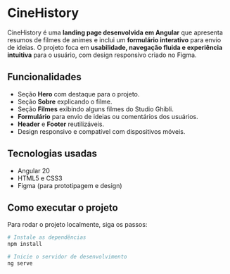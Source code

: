 # CineHistory

CineHistory é uma **landing page desenvolvida em Angular** que apresenta resumos de filmes de animes e inclui um **formulário interativo** para envio de ideias. O projeto foca em **usabilidade, navegação fluida e experiência intuitiva** para o usuário, com design responsivo criado no Figma.

## Funcionalidades

- Seção **Hero** com destaque para o projeto.
- Seção **Sobre** explicando o filme.
- Seção **Filmes** exibindo alguns filmes do Studio Ghibli.
- **Formulário** para envio de ideias ou comentários dos usuários.
- **Header** e **Footer** reutilizáveis.
- Design responsivo e compatível com dispositivos móveis.

## Tecnologias usadas

- Angular 20
- HTML5 e CSS3
- Figma (para prototipagem e design)

## Como executar o projeto

Para rodar o projeto localmente, siga os passos:

```bash
# Instale as dependências
npm install

# Inicie o servidor de desenvolvimento
ng serve
